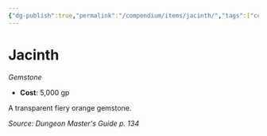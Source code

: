 ```yaml
---
{"dg-publish":true,"permalink":"/compendium/items/jacinth/","tags":["compendium/src/5e/dmg","item/wealth/gemstone"]}
---
```


# Jacinth
*Gemstone*  

- **Cost**: 5,000 gp

A transparent fiery orange gemstone.

*Source: Dungeon Master's Guide p. 134*